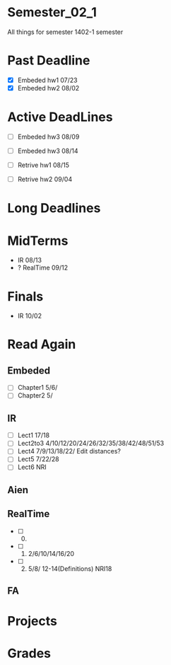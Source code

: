 # Semester_02_1
All things for semester 1402-1 semester

# Past Deadline
- [x] Embeded    hw1         07/23
- [x] Embeded    hw2         08/02

# Active DeadLines
- [ ] Embeded    hw3         08/09
- [ ] Embeded    hw3         08/14
- [ ] Retrive    hw1         08/15
- [ ] Retrive    hw2         09/04


# Long Deadlines

# MidTerms
- IR            08/13
- ? RealTime    09/12

# Finals
- IR            10/02


# Read Again
## Embeded
- [ ] Chapter1  5/6/
- [ ] Chapter2  5/

## IR
- [ ] Lect1     17/18
- [ ] Lect2to3  4/10/12/20/24/26/32/35/38/42/48/51/53
- [ ] Lect4     7/9/13/18/22/ Edit distances?
- [ ] Lect5     7/22/28
- [ ] Lect6     NRI

## Aien

## RealTime
- [ ] 0.
- [ ] 1.    2/6/10/14/16/20
- [ ] 2.    5/8/ 12-14(Definitions) NRI18

## FA

# Projects

# Grades
